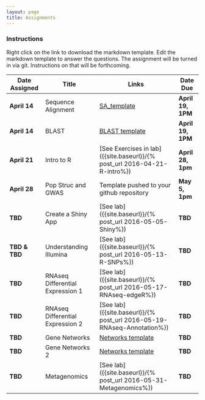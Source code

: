 ```yaml
---
layout: page
title: Assignments
---
```


### Instructions

Right click on the link to download the markdown template.  Edit the markdown template to answer the questions.  The assignment will be turned in via git.  Instructions on that will be forthcoming.

| Date Assigned | Title              | Links                                        | Date Due       |
|---------------|--------------------|----------------------------------------------|----------------|
| __April 14__  | Sequence Alignment | [SA_template](Assignment_1.5_SA_template.md) | __April 19, 1PM__  |
| __April 14__  | BLAST              | [BLAST template](assignment2-worksheet.md)   | __April 19, 1PM__  |
| __April 21__  | Intro to R         | [See Exercises in lab]({{site.baseurl}}/{% post_url 2016-04-21-R-intro%}) | __April 28, 1pm__  |
| __April 28__  | Pop Struc and GWAS | Template pushed to your github repository    | __May 5, 1pm__ |
| __TBD__       | Create a Shiny App | [See lab]({{site.baseurl}}/{% post_url 2016-05-05-Shiny%}) | __TBD__ |
| __TBD & TBD__ | Understanding Illumina | [See lab]({{site.baseurl}}/{% post_url 2016-05-13-R-SNPs%}) | __TBD__ |
| __TBD__       | RNAseq Differential Expression 1 | [See lab]({{site.baseurl}}/{% post_url 2016-05-17-RNAseq-edgeR%}) | __TBD__ |
| __TBD__       | RNAseq Differential Expression 2 |  [See lab]({{site.baseurl}}/{% post_url 2016-05-19-RNAseq-Annotation%})| __TBD__ |
| __TBD__       | Gene Networks | [Networks template](Assignment_7_template.Rmd)          | __TBD__ |
| __TBD__       | Gene Networks 2 | [Networks template](Assignment_8_template.Rmd)          | __TBD__ |
| __TBD__       | Metagenomics | [See lab]({{site.baseurl}}/{% post_url 2016-05-31-Metagenomics%})          | __TBD__  |
